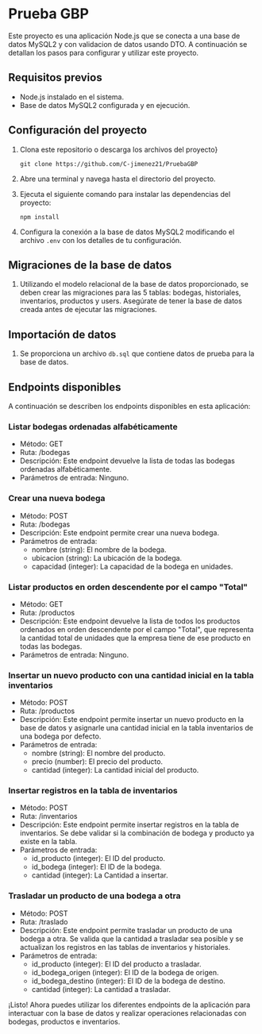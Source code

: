 # Prueba GBP

Este proyecto es una aplicación Node.js que se conecta a  una base de datos MySQL2 y con validacion de datos usando DTO. A continuación se detallan los pasos para  configurar y utilizar este proyecto.

## 

## Requisitos previos

- Node.js instalado en el sistema.
- Base de datos MySQL2 configurada y en ejecución.

## 

## Configuración del proyecto

1. Clona este repositorio o descarga los archivos del proyecto}

   `git clone https://github.com/C-jimenez21/PruebaGBP`

2. Abre una terminal y navega hasta el directorio del proyecto.

3. Ejecuta el siguiente comando para instalar las dependencias del proyecto:

   ```
   npm install
   ```

4. Configura la conexión a la base de datos MySQL2 modificando el archivo `.env` con los detalles de tu configuración.

## 

## Migraciones de la base de datos

1. Utilizando el modelo relacional de la base de datos  proporcionado, se deben crear las migraciones para las 5 tablas:  bodegas, historiales, inventarios, productos y users. Asegúrate de tener la base de datos creada antes de ejecutar las migraciones.

## 

## Importación de datos

1. Se proporciona un archivo `db.sql` que contiene datos de prueba para la base de datos.

   

## Endpoints disponibles

A continuación se describen los endpoints disponibles en esta aplicación:



### Listar bodegas ordenadas alfabéticamente

- Método: GET
- Ruta: /bodegas
- Descripción: Este endpoint devuelve la lista de todas las bodegas ordenadas alfabéticamente.
- Parámetros de entrada: Ninguno.

### 

### Crear una nueva bodega

- Método: POST
- Ruta: /bodegas
- Descripción: Este endpoint permite crear una nueva bodega.
- Parámetros de entrada:
  - nombre (string): El nombre de la bodega.
  - ubicacion (string): La ubicación de la bodega.
  - capacidad (integer): La capacidad de la bodega en unidades.

### 

### Listar productos en orden descendente por el campo "Total"

- Método: GET
- Ruta: /productos
- Descripción: Este endpoint devuelve la lista de todos los productos  ordenados en orden descendente por el campo "Total", que representa la  cantidad total de unidades que la empresa tiene de ese producto en todas las bodegas.
- Parámetros de entrada: Ninguno.

### 

### Insertar un nuevo producto con una cantidad inicial en la tabla inventarios

- Método: POST
- Ruta: /productos
- Descripción: Este endpoint permite insertar un nuevo producto en la  base de datos y asignarle una cantidad inicial en la tabla inventarios  de una bodega por defecto.
- Parámetros de entrada:
  - nombre (string): El nombre del producto.
  - precio (number): El precio del producto.
  - cantidad (integer): La cantidad inicial del producto.

### 

### Insertar registros en la tabla de inventarios

- Método: POST
- Ruta: /inventarios
- Descripción: Este endpoint permite insertar registros en la tabla de inventarios. Se debe validar si la combinación de bodega y producto ya  existe en la tabla.
- Parámetros de entrada:
  - id_producto (integer): El ID del producto.
  - id_bodega (integer): El ID de la bodega.
  - cantidad (integer): La Cantidad a insertar.

### 

### Trasladar un producto de una bodega a otra

- Método: POST
- Ruta: /traslado
- Descripción: Este endpoint permite trasladar un producto de una  bodega a otra. Se valida que la cantidad a trasladar sea posible y se  actualizan los registros en las tablas de inventarios y historiales.
- Parámetros de entrada:
  - id_producto (integer): El ID del producto a trasladar.
  - id_bodega_origen (integer): El ID de la bodega de origen.
  - id_bodega_destino (integer): El ID de la bodega de destino.
  - cantidad (integer): La cantidad a trasladar.

¡Listo! Ahora puedes utilizar los diferentes endpoints de  la aplicación para interactuar con la base de datos y realizar  operaciones relacionadas con bodegas, productos e inventarios.